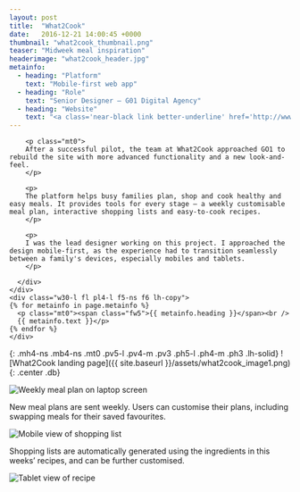 ```yaml
---
layout: post
title:  "What2Cook"
date:   2016-12-21 14:00:45 +0000
thumbnail: "what2cook_thumbnail.png"
teaser: "Midweek meal inspiration"
headerimage: "what2cook_header.jpg"
metainfo:
  - heading: "Platform"
    text: "Mobile-first web app"
  - heading: "Role"
    text: "Senior Designer – G01 Digital Agency"
  - heading: "Website"
    text: "<a class='near-black link better-underline' href='http://www.what2cook.com.au/' target='_blank' alt='What2Cook Website'>what2cook.com.au</a>"
---
```

<div class="cf mw8x center mb6">
  <div class="mh4">
    <div class="w-70-l fl f4-ns f5 lh-extra">
      <div class="measure-wide">

        <p class="mt0">
        After a successful pilot, the team at What2Cook approached GO1 to rebuild the site with more advanced functionality and a new look-and-feel.
        </p>

        <p>
        The platform helps busy families plan, shop and cook healthy and easy meals. It provides tools for every stage – a weekly customisable meal plan, interactive shopping lists and easy-to-cook recipes.
        </p>

        <p>
        I was the lead designer working on this project. I approached the design mobile-first, as the experience had to transition seamlessly between a family's devices, especially mobiles and tablets.
        </p>

      </div>
    </div>
    <div class="w30-l fl pl4-l f5-ns f6 lh-copy">
    {% for metainfo in page.metainfo %}
      <p class="mt0"><span class="fw5">{{ metainfo.heading }}</span><br />
      {{ metainfo.text }}</p>
    {% endfor %}
    </div>
  </div>
</div>

{: .mh4-ns .mb4-ns .mt0 .pv5-l .pv4-m .pv3 .ph5-l .ph4-m .ph3 .lh-solid}
![What2Cook landing page]({{ site.baseurl }}/assets/what2cook_image1.png){: .center .db}

<div class="mh4-ns ph5-l ph4-m ph3 pv5-l pv4-m pv3 bg-light-gray mb4-ns">
  <img src="{{ site.baseurl }}/assets/what2cook_image2.png" alt="Weekly meal plan on laptop screen">
  <p class="ph4 f5-l f6 mt5-l mt4 lh-extra silver center tc measure">New meal plans are sent weekly. Users can customise their plans, including swapping meals for their saved favourites.</p>
</div>

<div class="mh4-ns bg-light-gray">
  <div class="cf mb4-ns mt0 dt center">
    <div class="mb4-ns mt0 pv5-l pv4 pl6-l pr5-l ph4 lh-solid w-50-ns dtc-ns v-mid-ns">
      <div class="mw6 center">
        <img src="{{ site.baseurl }}/assets/what2cook_image3.png" alt="Mobile view of shopping list">
      </div>
    </div>
    <div class="mb4-ns mt0 pv5-l pv4-m pb4 pt0 ph4 lh-solid w-50-ns dtc-ns v-mid-ns">
      <p class="f5-l f6 lh-extra silver measure">Shopping lists are automatically generated using the ingredients in this weeks’ recipes, and can be further customised.</p>
    </div>
  </div>
</div>

<div class="mb4-ns mh4-ns mt0 pv5-l pv4-m pv3 ph5-l ph4-m ph3 center bg-light-gray">
  <div class="mw7 center">
    <img src="{{ site.baseurl }}/assets/what2cook_image4.png" alt="Tablet view of recipe">
  </div>
</div>
